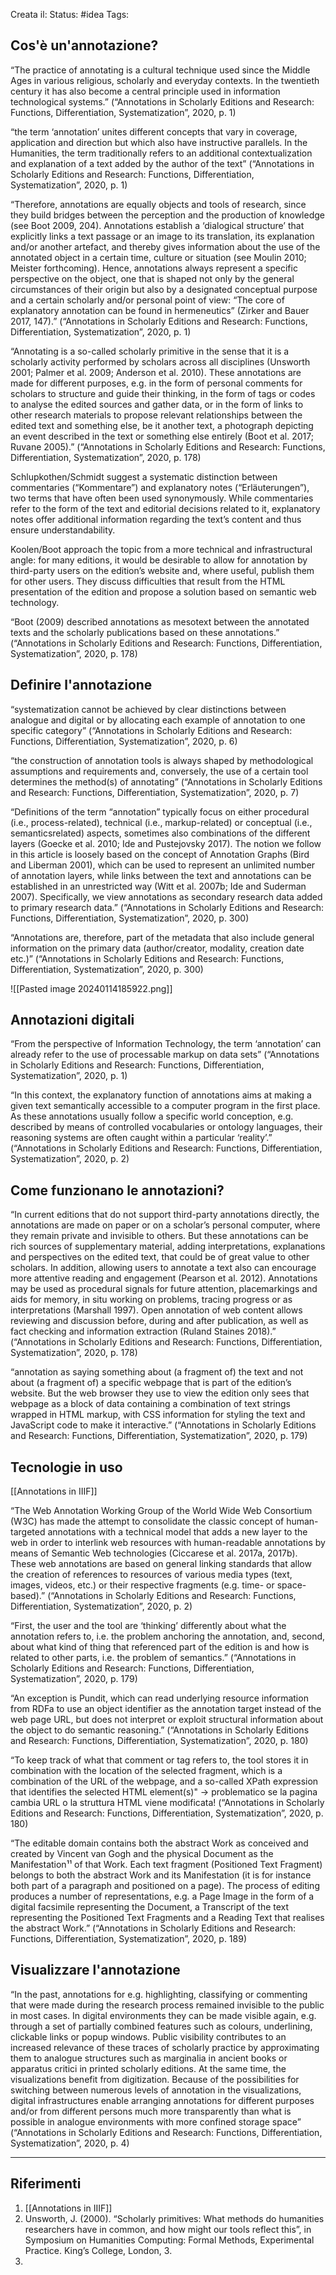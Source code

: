 Creata il: 
Status: #idea
Tags:
## Cos'è un'annotazione?

“The practice of annotating is a cultural technique used since the Middle Ages in various religious, scholarly and everyday contexts. In the twentieth century it has also become a central principle used in information technological systems.” (“Annotations in Scholarly Editions and Research: Functions, Differentiation, Systematization”, 2020, p. 1)

“the term ‘annotation’ unites different concepts that vary in coverage, application and direction but which also have instructive parallels. In the Humanities, the term traditionally refers to an additional contextualization and explanation of a text added by the author of the text” (“Annotations in Scholarly Editions and Research: Functions, Differentiation, Systematization”, 2020, p. 1)

“Therefore, annotations are equally objects and tools of research, since they build bridges between the perception and the production of knowledge (see Boot 2009, 204). Annotations establish a ‘dialogical structure’ that explicitly links a text passage or an image to its translation, its explanation and/or another artefact, and thereby gives information about the use of the annotated object in a certain time, culture or situation (see Moulin 2010; Meister forthcoming). Hence, annotations always represent a specific perspective on the object, one that is shaped not only by the general circumstances of their origin but also by a designated conceptual purpose and a certain scholarly and/or personal point of view: “The core of explanatory annotation can be found in hermeneutics” (Zirker and Bauer 2017, 147).” (“Annotations in Scholarly Editions and Research: Functions, Differentiation, Systematization”, 2020, p. 1)

“Annotating is a so-called scholarly primitive in the sense that it is a scholarly activity performed by scholars across all disciplines (Unsworth 2001; Palmer et al. 2009; Anderson et al. 2010). These annotations are made for different purposes, e.g. in the form of personal comments for scholars to structure and guide their thinking, in the form of tags or codes to analyse the edited sources and gather data, or in the form of links to other research materials to propose relevant relationships between the edited text and something else, be it another text, a photograph depicting an event described in the text or something else entirely (Boot et al. 2017; Ruvane 2005).” (“Annotations in Scholarly Editions and Research: Functions, Differentiation, Systematization”, 2020, p. 178)

Schlupkothen/Schmidt suggest a systematic distinction between commentaries (“Kommentare”) and explanatory notes (“Erläuterungen”), two terms that have often been used synonymously. While commentaries refer to the form of the text and editorial decisions related to it, explanatory notes offer additional information regarding the text’s content and thus ensure understandability.

Koolen/Boot approach the topic from a more technical and infrastructural angle: for many editions, it would be desirable to allow for annotation by third-party users on the edition’s website and, where useful, publish them for other users. They discuss difficulties that result from the HTML presentation of the edition and propose a solution based on semantic web technology.

“Boot (2009) described annotations as mesotext between the annotated texts and the scholarly publications based on these annotations.” (“Annotations in Scholarly Editions and Research: Functions, Differentiation, Systematization”, 2020, p. 178)

## Definire l'annotazione

“systematization cannot be achieved by clear distinctions between analogue and digital or by allocating each example of annotation to one specific category” (“Annotations in Scholarly Editions and Research: Functions, Differentiation, Systematization”, 2020, p. 6)

“the construction of annotation tools is always shaped by methodological assumptions and requirements and, conversely, the use of a certain tool determines the method(s) of annotating” (“Annotations in Scholarly Editions and Research: Functions, Differentiation, Systematization”, 2020, p. 7)

“Definitions of the term “annotation” typically focus on either procedural (i.e., process-related), technical (i.e., markup-related) or conceptual (i.e., semanticsrelated) aspects, sometimes also combinations of the different layers (Goecke et al. 2010; Ide and Pustejovsky 2017). The notion we follow in this article is loosely based on the concept of Annotation Graphs (Bird and Liberman 2001), which can be used to represent an unlimited number of annotation layers, while links between the text and annotations can be established in an unrestricted way (Witt et al. 2007b; Ide and Suderman 2007). Specifically, we view annotations as secondary research data added to primary research data.” (“Annotations in Scholarly Editions and Research: Functions, Differentiation, Systematization”, 2020, p. 300)

“Annotations are, therefore, part of the metadata that also include general information on the primary data (author/creator, modality, creation date etc.)” (“Annotations in Scholarly Editions and Research: Functions, Differentiation, Systematization”, 2020, p. 300)

![[Pasted image 20240114185922.png]]
## Annotazioni digitali

“From the perspective of Information Technology, the term ‘annotation’ can already refer to the use of processable markup on data sets” (“Annotations in Scholarly Editions and Research: Functions, Differentiation, Systematization”, 2020, p. 1)

“In this context, the explanatory function of annotations aims at making a given text semantically accessible to a computer program in the first place. As these annotations usually follow a specific world conception, e.g. described by means of controlled vocabularies or ontology languages, their reasoning systems are often caught within a particular ‘reality’.” (“Annotations in Scholarly Editions and Research: Functions, Differentiation, Systematization”, 2020, p. 2)
## Come funzionano le annotazioni?

“In current editions that do not support third-party annotations directly, the annotations are made on paper or on a scholar’s personal computer, where they remain private and invisible to others. But these annotations can be rich sources of supplementary material, adding interpretations, explanations and perspectives on the edited text, that could be of great value to other scholars. In addition, allowing users to annotate a text also can encourage more attentive reading and engagement (Pearson et al. 2012). Annotations may be used as procedural signals for future attention, placemarkings and aids for memory, in situ working on problems, tracing progress or as interpretations (Marshall 1997). Open annotation of web content allows reviewing and discussion before, during and after publication, as well as fact checking and information extraction (Ruland Staines 2018).” (“Annotations in Scholarly Editions and Research: Functions, Differentiation, Systematization”, 2020, p. 178)

“annotation as saying something about (a fragment of) the text and not about (a fragment of) a specific webpage that is part of the edition’s website. But the web browser they use to view the edition only sees that webpage as a block of data containing a combination of text strings wrapped in HTML markup, with CSS information for styling the text and JavaScript code to make it interactive.” (“Annotations in Scholarly Editions and Research: Functions, Differentiation, Systematization”, 2020, p. 179)
## Tecnologie in uso

[[Annotations in IIIF]]

“The Web Annotation Working Group of the World Wide Web Consortium (W3C) has made the attempt to consolidate the classic concept of human-targeted annotations with a technical model that adds a new layer to the web in order to interlink web resources with human-readable annotations by means of Semantic Web technologies (Ciccarese et al. 2017a, 2017b). These web annotations are based on general linking standards that allow the creation of references to resources of various media types (text, images, videos, etc.) or their respective fragments (e.g. time- or space-based).” (“Annotations in Scholarly Editions and Research: Functions, Differentiation, Systematization”, 2020, p. 2)

“First, the user and the tool are ‘thinking’ differently about what the annotation refers to, i.e. the problem anchoring the annotation, and, second, about what kind of thing that referenced part of the edition is and how is related to other parts, i.e. the problem of semantics.” (“Annotations in Scholarly Editions and Research: Functions, Differentiation, Systematization”, 2020, p. 179)

“An exception is Pundit, which can read underlying resource information from RDFa to use an object identifier as the annotation target instead of the web page URL, but does not interpret or exploit structural information about the object to do semantic reasoning.” (“Annotations in Scholarly Editions and Research: Functions, Differentiation, Systematization”, 2020, p. 180)

“To keep track of what that comment or tag refers to, the tool stores it in combination with the location of the selected fragment, which is a combination of the URL of the webpage, and a so-called XPath expression that identifies the selected HTML element(s)" -> problematico se la pagina cambia URL o la struttura HTML viene modificata! (“Annotations in Scholarly Editions and Research: Functions, Differentiation, Systematization”, 2020, p. 180)

“The editable domain contains both the abstract Work as conceived and created by Vincent van Gogh and the physical Document as the Manifestation¹¹ of that Work. Each text fragment (Positioned Text Fragment) belongs to both the abstract Work and its Manifestation (it is for instance both part of a paragraph and positioned on a page). The process of editing produces a number of representations, e.g. a Page Image in the form of a digital facsimile representing the Document, a Transcript of the text representing the Positioned Text Fragments and a Reading Text that realises the abstract Work.” (“Annotations in Scholarly Editions and Research: Functions, Differentiation, Systematization”, 2020, p. 189)

## Visualizzare l'annotazione

“In the past, annotations for e.g. highlighting, classifying or commenting that were made during the research process remained invisible to the public in most cases. In digital environments they can be made visible again, e.g. through a set of partially combined features such as colours, underlining, clickable links or popup windows. Public visibility contributes to an increased relevance of these traces of scholarly practice by approximating them to analogue structures such as marginalia in ancient books or apparatus critici in printed scholarly editions. At the same time, the visualizations benefit from digitization. Because of the possibilities for switching between numerous levels of annotation in the visualizations, digital infrastructures enable arranging annotations for different purposes and/or from different persons much more transparently than what is possible in analogue environments with more confined storage space” (“Annotations in Scholarly Editions and Research: Functions, Differentiation, Systematization”, 2020, p. 4)

---
## Riferimenti
1. [[Annotations in IIIF]]
2. Unsworth, J. (2000). “Scholarly primitives: What methods do humanities researchers have in common, and how might our tools reflect this”, in Symposium on Humanities Computing: Formal Methods, Experimental Practice. King’s College, London, 3.
3. 